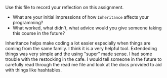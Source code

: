 Use this file to record your reflection on this assignment.

- What are your initial impressions of how `Inheritance` affects your programming?
- What worked, what didn't, what advice would you give someone taking this course in the future?

Inheritance helps make coding a lot easier especially when things are coming from the same family. I think it is a very helpful tool. Extendeding things was very simple and the using "super" made sense. I had some trouble with the restocking in the cafe. I would tell someone in the future to carefully read through the read me file and look at the docs provided to aid with things like hashtables. 
